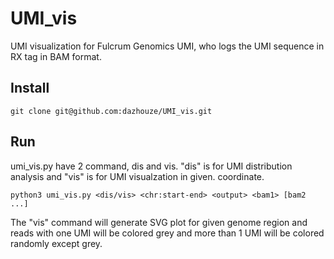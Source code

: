 # UMI_vis
UMI visualization for Fulcrum Genomics UMI, who logs the UMI sequence in RX tag in BAM format.

## Install
```
git clone git@github.com:dazhouze/UMI_vis.git
```

## Run
umi_vis.py have 2 command, dis and vis. "dis" is for UMI distribution analysis and "vis" is for UMI visualzation in given. coordinate.
```
python3 umi_vis.py <dis/vis> <chr:start-end> <output> <bam1> [bam2 ...]
```
The "vis" command will generate SVG plot for given genome region and reads with one UMI will be colored grey and more than 1 UMI will be colored randomly except grey.
